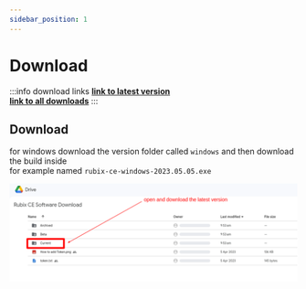 ```yaml
---
sidebar_position: 1
---
```


# Download

:::info download links
**[link to latest version](https://drive.google.com/drive/folders/1EY1bF_T503HGjCt3KOKtp5LyakRAAj5Z)** <br/>
**[link to all downloads](https://drive.google.com/drive/folders/1slMWRrk0-apIV1HEBnewk-_PWTgDcmn8)**
:::

## Download 

for windows download the version folder called `windows` and then download the build inside <br/>
for example named `rubix-ce-windows-2023.05.05.exe`


![-](img/where-to-download.png)

